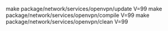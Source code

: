 make package/network/services/openvpn/update V=99
make package/network/services/openvpn/compile V=99
make package/network/services/openvpn/clean V=99